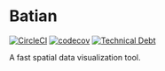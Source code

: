 # Batian
[![CircleCI](https://circleci.com/gh/ishuah/batian/tree/main.svg?style=svg)](https://circleci.com/gh/ishuah/batian/tree/main)
[![codecov](https://codecov.io/gh/ishuah/batian/branch/main/graph/badge.svg?token=V191HLZXS3)](https://codecov.io/gh/ishuah/batian)
[![Technical Debt](https://sonarcloud.io/api/project_badges/measure?project=ishuah_batian-web&metric=sqale_index)](https://sonarcloud.io/summary/new_code?id=ishuah_batian-web)


A fast spatial data visualization tool.

